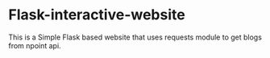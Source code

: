 # Flask-interactive-website
This is a Simple Flask based website that uses requests module to get blogs from npoint api.
